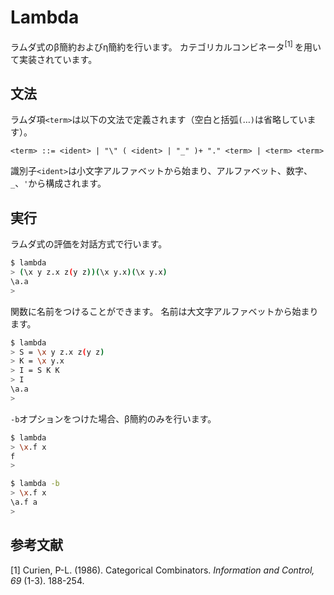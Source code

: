 # Lambda

ラムダ式のβ簡約およびη簡約を行います。
カテゴリカルコンビネータ<sup>[1] </sup>を用いて実装されています。

## 文法

ラムダ項`<term>`は以下の文法で定義されます（空白と括弧`(`…`)`は省略しています）。

```text
<term> ::= <ident> | "\" ( <ident> | "_" )+ "." <term> | <term> <term>
```

識別子`<ident>`は小文字アルファベットから始まり、アルファベット、数字、`_`、`'`から構成されます。

## 実行

ラムダ式の評価を対話方式で行います。

```sh
$ lambda
> (\x y z.x z(y z))(\x y.x)(\x y.x)
\a.a
> 
```

関数に名前をつけることができます。
名前は大文字アルファベットから始まります。

```sh
$ lambda
> S = \x y z.x z(y z)
> K = \x y.x
> I = S K K
> I
\a.a
> 
```

`-b`オプションをつけた場合、β簡約のみを行います。

```sh
$ lambda
> \x.f x
f
> 

$ lambda -b
> \x.f x
\a.f a
> 
```

## 参考文献

\[1] Curien, P-L. (1986). Categorical Combinators.
*Information and Control, 69* (1-3). 188-254.
